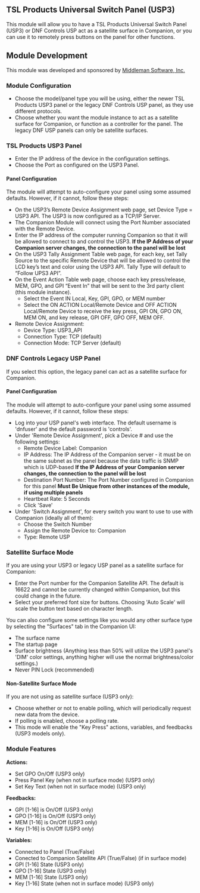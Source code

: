 ## TSL Products Universal Switch Panel (USP3)

This module will allow you to have a TSL Products Universal Switch Panel (USP3) or DNF Controls USP act as a satellite surface in Companion, or you can use it to remotely press buttons on the panel for other functions.

## Module Development
This module was developed and sponsored by [Middleman Software, Inc.](http://middleman.tv)

### Module Configuration
* Choose the model/panel type you will be using, either the newer TSL Products USP3 panel or the legacy DNF Controls USP panel, as they use different protocols.
* Choose whether you want the module instance to act as a satellite surface for Companion, or function as a controller for the panel. The legacy DNF USP panels can only be satellite surfaces.

### TSL Products USP3 Panel
* Enter the IP address of the device in the configuration settings.
* Choose the Port as configured on the USP3 Panel.

#### Panel Configuration
The module will attempt to auto-configure your panel using some assumed defaults. However, if it cannot, follow these steps:

* On the USP3’s Remote Device Assignment web page, set Device Type = USP3 API. The USP3 is now configured as a TCP/IP Server.
* The Companion Module will connect using the Port Number associated with the Remote Device.
* Enter the IP address of the computer running Companion so that it will be allowed to connect to and control the USP3. **If the IP Address of your Companion server changes, the connection to the panel will be lost**
* On the USP3 Tally Assignment Table web page, for each key, set Tally Source to the specific Remote Device that will be allowed to control the LCD key’s text and color using the USP3 API. Tally Type will default to “Follow UPS3 API”.
* On the Event Action Table web page, choose each key press/release, MEM, GPO, and GPI “Event In” that will be sent to the 3rd party client (this module instance).
	* Select the Event IN Local, Key, GPI, GPO, or MEM number
	* Select the ON ACTION Local/Remote Device and OFF ACTION Local/Remote Device to receive the key press, GPI ON, GPO ON, MEM ON, and key release, GPI OFF, GPO OFF, MEM OFF.
* Remote Device Assignment:
	* Device Type: USP3_API
	* Connection Type: TCP (default)
	* Connection Mode: TCP Server (default)


### DNF Controls Legacy USP Panel
If you select this option, the legacy panel can act as a satellite surface for Companion.

#### Panel Configuration
The module will attempt to auto-configure your panel using some assumed defaults. However, if it cannot, follow these steps:

* Log into your USP panel's web interface. The default username is 'dnfuser' and the default password is 'controls'.
* Under 'Remote Device Assignment', pick a Device # and use the following settings:
	* Remote Device Label: Companion
	* IP Address: The IP Address of the Companion server - it must be on the same subnet as the panel because the data traffic is SNMP which is UDP-based **If the IP Address of your Companion server changes, the connection to the panel will be lost**
	* Destination Port Number: The Port Number configured in Companion for this panel **Must Be Unique from other instances of the module, if using multiple panels**
	* Heartbeat Rate: 5 Seconds
	* Click 'Save'
* Under 'Switch Assignment', for every switch you want to use to use with Companion (ideally all of them):
	* Choose the Switch Number
	* Assign the Remote Device to: Companion
	* Type: Remote USP

### Satellite Surface Mode
If you are using your USP3 or legacy USP panel as a satellite surface for Companion:
* Enter the Port number for the Companion Satellite API. The default is 16622 and cannot be currently changed within Companion, but this could change in the future.
* Select your preferred font size for buttons. Choosing 'Auto Scale' will scale the button text based on character length.

You can also configure some settings like you would any other surface type by selecting the "Surfaces" tab in the Companion UI:
* The surface name
* The startup page
* Surface brightness (Anything less than 50% will utilize the USP3 panel's 'DIM' color settings, anything higher will use the normal brightness/color settings.) 
* Never PIN Lock (recommended)

#### Non-Satellite Surface Mode
If you are not using as satellite surface (USP3 only):
* Choose whether or not to enable polling, which will periodically request new data from the device.
* If polling is enabled, choose a polling rate.
* This mode will enable the "Key Press" actions, variables, and feedbacks (USP3 models only).

### Module Features

**Actions:**
* Set GPO On/Off (USP3 only)
* Press Panel Key (when not in surface mode) (USP3 only)
* Set Key Text (when not in surface mode) (USP3 only)

**Feedbacks:**
* GPI [1-16] is On/Off (USP3 only)
* GPO [1-16] is On/Off (USP3 only)
* MEM [1-16] is On/Off (USP3 only)
* Key [1-16] is On/Off (USP3 only)

**Variables:**
* Connected to Panel (True/False)
* Conected to Companion Satellite API (True/False) (if in surface mode)
* GPI [1-16] State (USP3 only)
* GPO [1-16] State (USP3 only)
* MEM [1-16] State (USP3 only)
* Key [1-16] State (when not in surface mode) (USP3 only)